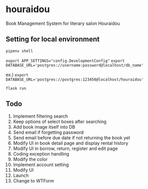 # houraidou

Book Management System for literary salon Houraidou

## Setting for local environment

`pipenv shell`

`export APP_SETTINGS="config.DevelopmentConfig"`
`export DATABASE_URL='postgres://username:password@localhost/db_name'`

ex.) `export DATABASE_URL='postgres://postgres:123456@localhost/houraidou'`

`flask run`

## Todo

1. Implement filtering search
1. Keep options of select boxes after searching
1. Add book image itself into DB
1. Send email if forgetting password
1. Send email before due date if not returning the book yet
1. Modify UI in book detail page and display rental history
1. Modify UI in borrow, return, register and edit page
1. Coding exception handling
1. Modify the color
1. Implement account setting
1. Modify UI
1. Launch
1. Change to WTForm

